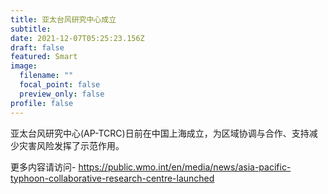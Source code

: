```yaml
---
title: 亚太台风研究中心成立
subtitle: 
date: 2021-12-07T05:25:23.156Z
draft: false
featured: Smart
image:
  filename: ""
  focal_point: false
  preview_only: false
profile: false
---
```

亚太台风研究中心(AP-TCRC)日前在中国上海成立，为区域协调与合作、支持减少灾害风险发挥了示范作用。

<!--more-->

更多内容请访问- https://public.wmo.int/en/media/news/asia-pacific-typhoon-collaborative-research-centre-launched